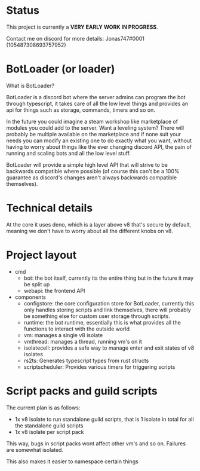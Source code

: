 # Status

This project is currently a **VERY EARLY WORK IN PROGRESS**.

Contact me on discord for more details: Jonas747#0001 (105487308693757952)

# BotLoader (or loader)

What is BotLoader? 

BotLoader is a discord bot where the server admins can program the bot through typescript, it takes care of all the low level things and provides an api for things such as storage, commands, timers and so on.

In the future you could imagine a steam workshop like marketplace of modules you could add to the server. Want a leveling system? There will probably be multiple available on the marketplace and if none suit your needs you can modify an existing one to do exactly what you want, without having to worry about things like the ever changing discord API, the pain of running and scaling bots and all the low level stuff.

BotLoader will provide a simple high level API that will strive to be backwards compatible where possible (of course this can't be a 100% guarantee as discord's changes aren't always backwards compatible themselves).

# Technical details

At the core it uses deno, which is a layer above v8 that's secure by default, meaning we don't have to worry about all the different knobs on v8.

# Project layout

 - cmd
   - bot: the bot itself, currently its the entire thing but in the future it may be split up
   - webapi: the frontend API
 - components
   - configstore: the core configuration store for BotLoader, currently this only handles storing scripts and link themselves, there will probably be something else for custom user storage through scripts.
   - runtime: the bot runtime, essentially this is what provides all the functions to interact with the outside world
   - vm: manages a single v8 isolate
   - vmthread: manages a thread, running vm's on it
   - isolatecell: provides a safe way to manage enter and exit states of v8 isolates
   - rs2ts: Generates typescript types from rust structs
   - scriptscheduler: Provides various timers for triggering scripts

# Script packs and guild scripts

The current plan is as follows:
 
 - 1x v8 isolate to run standalone guild scripts, that is 1 isolate in total for all the standalone guild scripts
 - 1x v8 isolate per script pack

This way, bugs in script packs wont affect other vm's and so on. Failures are somewhat isolated.

This also makes it easier to namespace certain things

